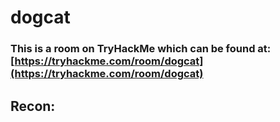 # dogcat

### This is a room on TryHackMe which can be found at: [https://tryhackme.com/room/dogcat](https://tryhackme.com/room/dogcat)

## Recon:



